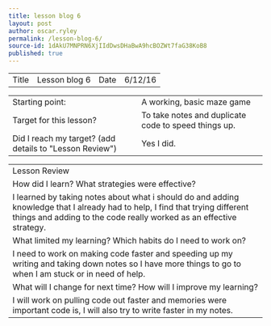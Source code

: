 ```yaml
---
title: lesson blog 6
layout: post
author: oscar.ryley
permalink: /lesson-blog-6/
source-id: 1dAkU7MNPRN6XjIIdDwsDHaBwA9hcBOZWt7faG38KoB8
published: true
---
```

<table>
  <tr>
    <td>Title</td>
    <td>Lesson blog 6</td>
    <td>Date</td>
    <td>6/12/16</td>
  </tr>
</table>


<table>
  <tr>
    <td>Starting point:</td>
    <td>A working, basic maze game</td>
  </tr>
  <tr>
    <td>Target for this lesson?</td>
    <td>To take notes and duplicate code to speed things up.</td>
  </tr>
  <tr>
    <td>Did I reach my target? 
(add details to "Lesson Review")</td>
    <td>Yes I did.</td>
  </tr>
</table>


<table>
  <tr>
    <td>Lesson Review</td>
  </tr>
  <tr>
    <td>How did I learn? What strategies were effective? </td>
  </tr>
  <tr>
    <td>I learned by taking notes about what i should do and adding knowledge that I already had to help, I find that trying different things and adding to the code really worked as an effective strategy.</td>
  </tr>
  <tr>
    <td>What limited my learning? Which habits do I need to work on? </td>
  </tr>
  <tr>
    <td>I need to work on making code faster and speeding up my writing and taking down notes so I have more things to go to when I am stuck or in need of help.</td>
  </tr>
  <tr>
    <td>What will I change for next time? How will I improve my learning?</td>
  </tr>
  <tr>
    <td>I will work on pulling code out faster and memories were important code is, I will also try to write faster in my notes.</td>
  </tr>
</table>


